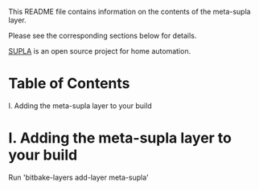This README file contains information on the contents of the meta-supla layer.

Please see the corresponding sections below for details.

[SUPLA](https://www.supla.org) is an open source project for home automation.


Table of Contents
=================

  I. Adding the meta-supla layer to your build


I. Adding the meta-supla layer to your build
=================================================

Run 'bitbake-layers add-layer meta-supla'

